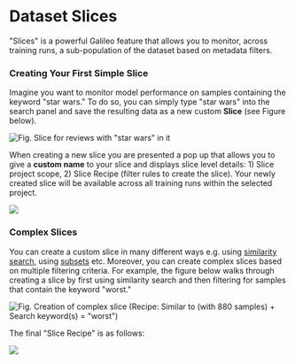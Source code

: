 # Dataset Slices

"Slices" is a powerful Galileo feature that allows you to monitor, across training runs, a sub-population of the dataset based on metadata filters.&#x20;

### Creating Your First Simple Slice

Imagine you want to monitor model performance on samples containing the keyword "star wars." To do so, you can simply type "star wars" into the search panel and save the resulting data as a new custom **Slice** (see Figure below).

![Fig. Slice for reviews with "star wars" in it](<../../.gitbook/assets/Screen Shot 2021-12-14 at 7.57.06 AM.png>)

When creating a new slice you are presented a pop up that allows you to give a **custom name** to your slice and displays slice level details: 1) Slice project scope, 2) Slice Recipe (filter rules to create the slice). Your newly created slice will be available across all training runs within the selected project.&#x20;

&#x20;                                                ![](<../../.gitbook/assets/image (16).png>)

### Complex Slices

You can create a custom slice in many different ways e.g. using [similarity search](similarity-search.md), using [subsets](hard-easy-misclassified-subsets.md) etc. Moreover, you can create complex slices based on multiple filtering criteria. For example, the figure below walks through creating a slice by first using similarity search and then filtering for samples that contain the keyword "worst."

![Fig. Creation of complex slice (Recipe: Similar to (with 880 samples) + Search keyword(s) = "worst")](../../.gitbook/assets/Complex\_Slice.gif)

The final "Slice Recipe" is as follows:

&#x20;                                               ![](<../../.gitbook/assets/image (9).png>)

